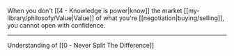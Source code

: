 When you don't [[4 - Knowledge is power|know]] the market [[my-library/philosofy/Value|Value]] of what you're [[negotiation|buying/selling]], you cannot open with confidence.

---

Understanding of [[0 - Never Split The Difference]]
